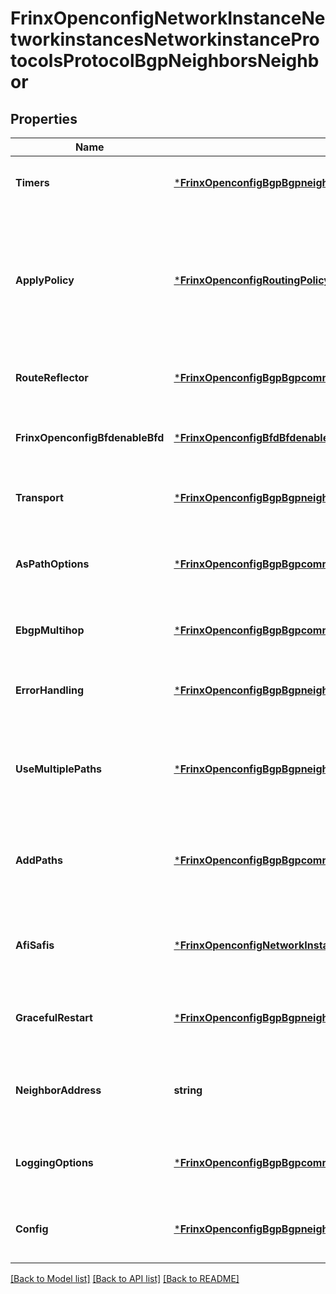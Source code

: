 # FrinxOpenconfigNetworkInstanceNetworkinstancesNetworkinstanceProtocolsProtocolBgpNeighborsNeighbor

## Properties
Name | Type | Description | Notes
------------ | ------------- | ------------- | -------------
**Timers** | [***FrinxOpenconfigBgpBgpneighborbaseTimers**](frinx.openconfig.bgp.bgpneighborbase.Timers.md) | Optional[Timers related to a BGP neighbor] REF:Optional.empty | [optional] [default to null]
**ApplyPolicy** | [***FrinxOpenconfigRoutingPolicyApplypolicygroupApplyPolicy**](frinx.openconfig.routing.policy.applypolicygroup.ApplyPolicy.md) | Optional[Anchor point for routing policies in the model. Import and export policies are with respect to the local routing table, i.e., export (send) and import (receive), depending on the context.] REF:Optional.empty | [optional] [default to null]
**RouteReflector** | [***FrinxOpenconfigBgpBgpcommonstructureneighborgrouproutereflectorRouteReflector**](frinx.openconfig.bgp.bgpcommonstructureneighborgrouproutereflector.RouteReflector.md) | Optional[Route reflector parameters for the BGPgroup] REF:Optional.empty | [optional] [default to null]
**FrinxOpenconfigBfdenableBfd** | [***FrinxOpenconfigBfdBfdenableEnableBfd**](frinx.openconfig.bfd.bfdenable.EnableBfd.md) | Optional[Enable BFD for liveliness detection to the next-hop or neighbour.] REF:Optional.empty | [optional] [default to null]
**Transport** | [***FrinxOpenconfigBgpBgpneighborbaseTransport**](frinx.openconfig.bgp.bgpneighborbase.Transport.md) | Optional[Transport session parameters for the BGP neighbor] REF:Optional.empty | [optional] [default to null]
**AsPathOptions** | [***FrinxOpenconfigBgpBgpcommonstructureneighborgroupaspathoptionsAsPathOptions**](frinx.openconfig.bgp.bgpcommonstructureneighborgroupaspathoptions.AsPathOptions.md) | Optional[AS_PATH manipulation parameters for the BGP neighbor or group] REF:Optional.empty | [optional] [default to null]
**EbgpMultihop** | [***FrinxOpenconfigBgpBgpcommonstructureneighborgroupebgpmultihopEbgpMultihop**](frinx.openconfig.bgp.bgpcommonstructureneighborgroupebgpmultihop.EbgpMultihop.md) | Optional[eBGP multi-hop parameters for the BGPgroup] REF:Optional.empty | [optional] [default to null]
**ErrorHandling** | [***FrinxOpenconfigBgpBgpneighborbaseErrorHandling**](frinx.openconfig.bgp.bgpneighborbase.ErrorHandling.md) | Optional[Error handling parameters used for the BGP neighbor or group] REF:Optional.empty | [optional] [default to null]
**UseMultiplePaths** | [***FrinxOpenconfigBgpBgpneighborusemultiplepathsUseMultiplePaths**](frinx.openconfig.bgp.bgpneighborusemultiplepaths.UseMultiplePaths.md) | Optional[Parameters related to the use of multiple-paths for the same NLRI when they are received only from this neighbor] REF:Optional.empty | [optional] [default to null]
**AddPaths** | [***FrinxOpenconfigBgpBgpcommonstructureneighborgroupaddpathsAddPaths**](frinx.openconfig.bgp.bgpcommonstructureneighborgroupaddpaths.AddPaths.md) | Optional[Parameters relating to the advertisement and receipt of multiple paths for a single NLRI (add-paths)] REF:Optional.empty | [optional] [default to null]
**AfiSafis** | [***FrinxOpenconfigNetworkInstanceNetworkinstancesNetworkinstanceProtocolsProtocolBgpNeighborsNeighborAfiSafis**](frinx.openconfig.network.instance.networkinstances.networkinstance.protocols.protocol.bgp.neighbors.neighbor.AfiSafis.md) | Optional[Per-address-family configuration parameters associated with the neighbor] REF:Optional.empty | [optional] [default to null]
**GracefulRestart** | [***FrinxOpenconfigBgpBgpneighborbaseGracefulRestart**](frinx.openconfig.bgp.bgpneighborbase.GracefulRestart.md) | Optional[Parameters relating the graceful restart mechanism for BGP] REF:Optional.empty | [optional] [default to null]
**NeighborAddress** | **string** | Optional[Reference to the address of the BGP neighbor used as a key in the neighbor list] REF:Optional.empty | [optional] [default to null]
**LoggingOptions** | [***FrinxOpenconfigBgpBgpcommonstructureneighborgrouploggingoptionsLoggingOptions**](frinx.openconfig.bgp.bgpcommonstructureneighborgrouploggingoptions.LoggingOptions.md) | Optional[Logging options for events related to the BGP neighbor or group] REF:Optional.empty | [optional] [default to null]
**Config** | [***FrinxOpenconfigBgpBgpneighborbaseConfig**](frinx.openconfig.bgp.bgpneighborbase.Config.md) | Optional[Configuration parameters relating to the BGP neighbor or group] REF:Optional.empty | [optional] [default to null]

[[Back to Model list]](../README.md#documentation-for-models) [[Back to API list]](../README.md#documentation-for-api-endpoints) [[Back to README]](../README.md)



